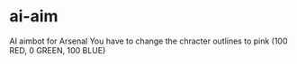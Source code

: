 # ai-aim
AI aimbot for Arsenal
You have to change the chracter outlines to pink (100 RED, 0 GREEN, 100 BLUE)
